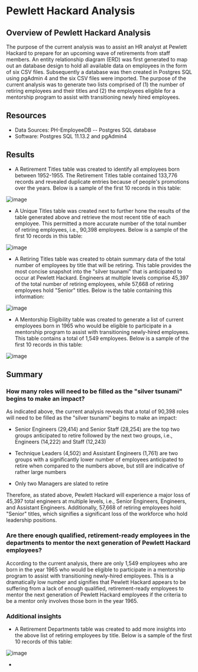 # Pewlett Hackard Analysis

## Overview of Pewlett Hackard Analysis

The purpose of the current analysis was to assist an HR analyst at Pewlett Hackard to prepare for an upcoming wave of retirements from staff members. An entity relationship diagram (ERD) was first generated to map out an database design to hold all available data on employees in the form of six CSV files. Subsequently a database was then created in Postgres SQL using pgAdmin 4 and the six CSV files were imported. The purpose of the current analysis was to generate two lists comprised of (1) the number of retiring employees and their titles and (2) the employees eligible for a mentorship program to assist with transitioning newly hired employees. 

## Resources
- Data Sources: PH-EmployeeDB -- Postgres SQL database
- Software: Postgres SQL 11.13.2 and pgAdmin4

## Results

-  A Retirement Titles table was created to identify all employees born between 1952-1955. The Retirement Titles table contained 133,776 records and revealed duplicate entries because of people's promotions over the years. Below is a sample of the first 10 records in this table:

![image](https://user-images.githubusercontent.com/85533099/135701862-8c07900f-37d5-4114-9182-d7779f4a6cbb.png)

- A Unique Titles table was created next to further hone the results of the table generated above and retrieve the most recent title of each employee. This permitted a more accurate number of the total number of retiring employees, i.e., 90,398 employees.  Below is a sample of the first 10 records in this table:
 
![image](https://user-images.githubusercontent.com/85533099/135701877-23b9f641-96ae-463b-adf0-dd612d8f2f26.png)

- A Retiring Titles table was created to obtain summary data of the total number of employees by title that will be retiring. This table provides the most concise snapshot into the "silver tsunami" that is anticipated to occur at Pewlett Hackard. Engineers at multiple levels comprise  45,397 of the total number of retiring employees, while 57,668 of retiring employees hold "Senior" titles. Below is the table containing this information:

![image](https://user-images.githubusercontent.com/85533099/135701887-60343304-38f9-461b-9623-b3aafec8f188.png)

- A Mentorship Eligibility table was created to generate a list of current employees born in 1965 who would be eligible to participate in a mentorship program to assist with transitioning newly-hired employees. This table contains a total of 1,549 employees. Below is a sample of the first 10 records in this table:

![image](https://user-images.githubusercontent.com/85533099/135702770-c82108f8-1c0f-46e9-9da7-7159882fba9a.png)


## Summary

### How many roles will need to be filled as the "silver tsunami" begins to make an impact?

As indicated above, the current analysis reveals that a total of 90,398 roles will need to be filled as the "silver tsunami" begins to make an impact:

  - Senior Engineers (29,414) and Senior Staff (28,254) are the top two groups anticipated to retire followed by the next two groups, i.e., Engineers (14,222) and Staff (12,243)
  
  - Technique Leaders (4,502) and Assistant Engineers (1,761) are two groups with a significantly lower number of employees anticipated to retire when compared to the numbers above, but still are indicative of rather large numbers 
 
  - Only two Managers are slated to retire 

Therefore, as stated above, Pewlett Hackard will experience a major loss of 45,397 total engineers at multiple levels, i.e., Senior Engineers, Engineers, and Assistant Engineers. Additionally, 57,668 of retiring employees hold "Senior" titles, which signifies a significant loss of the workforce who hold leadership positions. 

### Are there enough qualified, retirement-ready employees in the departments to mentor the next generation of Pewlett Hackard employees?

According to the current analysis, there are only 1,549 employees who are born in the year 1965 who would be eligible to participate in a mentorship program to assist with transitioning newly-hired employees. This is a dramatically low number and signifies that Pewlett Hackard appears to be suffering from a lack of enough qualified, retirement-ready employees to mentor the next generation of Pewlett Hackard employees if the criteria to be a mentor only involves those born in the year 1965. 

### Additional insights

- A Retirement Departments table was created to add more insights into the above list of retiring employees by title. Below is a sample of the first 10 records of this table:

![image](https://user-images.githubusercontent.com/85533099/135736452-18e3717d-0f10-467e-a796-c512b9c32232.png)

- 

